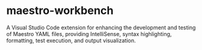 # maestro-workbench
A Visual Studio Code extension for enhancing the development and testing of Maestro YAML files, providing IntelliSense, syntax highlighting, formatting, test execution, and output visualization.
